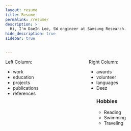 ```yaml
---
layout: resume
title: Resume
permalink: /resume/
description: >
  Hi, I'm DaeIn Lee, SW engineer at Samsung Research.
hide_description: true
sidebar: true


---
```


<style>
    @media (max-width: 600px) {
        /* Apply styles for screens smaller than 600px (e.g., phones) */
        .flex-container {
            flex-direction: column; /* Stack columns vertically */
        }
    }
</style>

<div class="flex-container" style="display: flex;">
    <div style="flex: 1; padding-right: 10px;">
        Left Column:
        <ul>
            <li>work</li>
            <li>education</li>
            <li>projects</li>
            <li>publications</li>
            <li>references</li>
        </ul>
    </div>
    <div style="flex: 1; padding-left: 10px;">
        Right Column:
        <ul>
            <li>awards</li>
            <li>volunteer</li>
            <li>languages</li>
            <li>Deez</li>
            <h3>Hobbies</h3>
            <ul>
            <li>Reading</li>
            <li>Swimming</li>
            <li>Traveling</li>
            </ul>
        </ul>
    </div>
</div>
